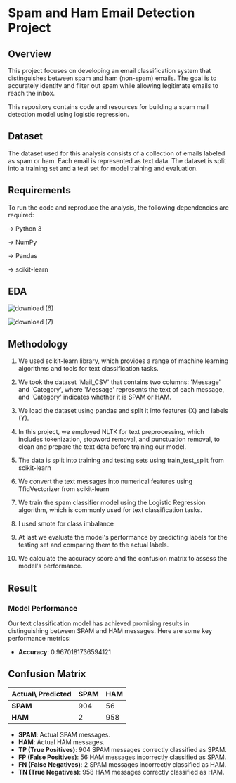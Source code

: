 # Spam and Ham Email Detection Project

## Overview
This project focuses on developing an email classification system that distinguishes between spam and ham (non-spam) emails. The goal is to accurately identify and filter out spam while allowing legitimate emails to reach the inbox.

This repository contains code and resources for building a spam mail detection model using logistic regression. 

## Dataset

The dataset used for this analysis consists of a collection of emails labeled as spam or ham. Each email is represented as text data. The dataset is split into a training set and a test set for model training and evaluation.

## Requirements

To run the code and reproduce the analysis, the following dependencies are required:

-> Python 3

-> NumPy

-> Pandas

-> scikit-learn

## EDA
![download (6)](https://github.com/suryaaaprakash/spam-mail-detection/assets/147717009/83c96613-a288-4106-8892-26427a71b706)


![download (7)](https://github.com/suryaaaprakash/spam-mail-detection/assets/147717009/fbbf64e0-ad57-4319-b226-fc3b5639cfbc)



## Methodology

1. We used scikit-learn library, which provides a range of machine learning algorithms and tools for text classification tasks.

2. We took the dataset 'Mail_CSV' that contains two columns: 'Message' and 'Category', where 'Message' represents the text of each message, and 'Category' indicates whether it is SPAM or HAM.

3. We load the dataset using pandas and split it into features (X) and labels (Y).

4. In this project, we employed NLTK for text preprocessing, which includes tokenization, stopword removal, and punctuation removal, to clean and prepare the text data before training our model.

5. The data is split into training and testing sets using train_test_split from scikit-learn

6. We convert the text messages into numerical features using TfidVectorizer from scikit-learn

7. We train the spam classifier model using the Logistic Regression algorithm, which is commonly used for text classification tasks.

8. I used smote for class imbalance

9. At last we evaluate the model's performance by predicting labels for the testing set and comparing them to the actual labels.

10. We calculate the accuracy score and the confusion matrix to assess the model's performance.

## Result

### Model Performance

Our text classification model has achieved promising results in distinguishing between SPAM and HAM messages. Here are some key performance metrics:

- **Accuracy**:  0.9670181736594121
## Confusion Matrix

| Actual\ Predicted | SPAM  | HAM   |
|-------------------|-------|-------|
| **SPAM**          | 904   | 56    |
| **HAM**           | 2     | 958   |

- **SPAM**: Actual SPAM messages.
- **HAM**: Actual HAM messages.
- **TP (True Positives)**: 904 SPAM messages correctly classified as SPAM.
- **FP (False Positives)**: 56 HAM messages incorrectly classified as SPAM.
- **FN (False Negatives)**: 2 SPAM messages incorrectly classified as HAM.
- **TN (True Negatives)**: 958 HAM messages correctly classified as HAM.
